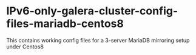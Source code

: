 # IPv6-only-galera-cluster-config-files-mariadb-centos8
This contains working config files for a 3-server MariaDB mirroring setup under Centos8

